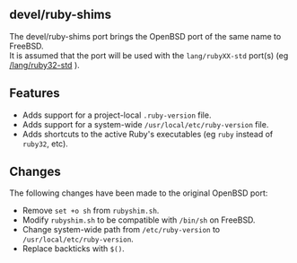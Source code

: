 ## devel/ruby-shims

The devel/ruby-shims port brings the OpenBSD port of the same name
to FreeBSD. <br>
It is assumed that the port will be used with the
`lang/rubyXX-std` port(s)  (eg
[/lang/ruby32-std](https://github.com/0x1eef/ports/tree/main/freebsd/lang/ruby32-std)
).


## Features

* Adds support for a project-local `.ruby-version` file.
* Adds support for a system-wide `/usr/local/etc/ruby-version` file.
* Adds shortcuts to the active Ruby's executables (eg `ruby` instead of `ruby32`, etc).

## Changes

The following changes have been made to the original OpenBSD port:

* Remove `set +o sh` from `rubyshim.sh`.
* Modify `rubyshim.sh` to be compatible with `/bin/sh` on FreeBSD.
* Change system-wide path from `/etc/ruby-version` to `/usr/local/etc/ruby-version`.
* Replace backticks with `$()`.
